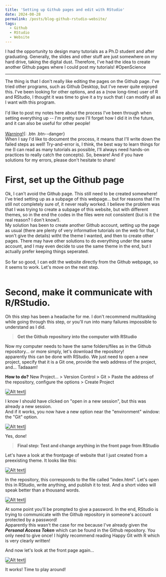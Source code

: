 ```yaml
---
title: 'Setting up Github pages and edit with RStudio'
date: 2024-08-28
permalink: /posts/blog-github-rstudio-website/
tags:
  - Github
  - RStudio
  - Website
---
```


I had the opportunity to design many tutorials as a Ph.D student and after graduating. Generally, the slides and other stuff are just somewhere on my hard drive, taking the digital dust. Therefore, I've had the idea to create another Github pages where I could post my tutorials! #OpenScience <br>

---

The thing is that I don't really like editing the pages on the Github page. I've tried other programs, such as Github Desktop, but I've never quite enjoyed this. I've been looking for other options, and as a (now long-time) user of R and RStudio, I thought it was time to give it a try such that I can modify all as I want with this program. <br>
<br>
I'd like to post my notes here about the process I've been through when setting everything up -- I'm pretty sure I'll forget how I did it in the future, and it can also be useful for other people!<br>
<br>
[Warning!](){: .btn .btn--danger}
<br> When I say I'd like to document the process, it means that I'll write down the failed steps as well! Try-and-error is, I think, the best way to learn things for me (I can read as many tutorials as possible, I'll always need hands-on practices to really catch the concepts).
So, beware!
And if you have solutions for my errors, please don't hesitate to share!


<!--more-->

First, set up the Github page
======

Ok, I can't avoid the Github page. This still need to be created somewhere! I've tried setting up as a subpage of this webpage... but for reasons that I'm still not completely sure of, it never really worked. I believe the problem was that I was trying to create a subpage of this website, but with different themes, so in the end the codes in the files were not consistent (but is it the real reason? I don't know!).<br>
My solution has been to create another Github account, setting up the page as usual (there are plenty of very informative tutorials on the web for that, I won't give the details) witht the theme I wanted, and then to create other pages. There may have other solutions to do everything under the same account, and I may even decide to use the same theme in the end, but I actually prefer keeping things seperated.<br>
<br>
So far so good, I can edit the website directly from the Github webpage, so it seems to work. Let's move on the next step.<br>
<br>

Second, make it communicate with R/RStudio.
======

Oh this step has been a headache for me. I don't recommend multitasking while going through this step, or you'll run into many failures impossible to understand as I did.


> <b> Get the Github repository into the computer with RStudio </b>

Now my computer needs to have the same folders/files as in the Github repository... or more simply, let's download the repository!<br>
apparently this can be done with RStudio. We just need to open a new project, specify that it is a Git one, provide the web address of the project, and... Tadaaam!<br>

<p class="notice--success"><strong>How to do?</strong> New Project... > Version Control > Git > Paste the address of the repository, configure the options > Create Project</p>

<img src="https://aymeric-collart.github.io/images/RStudioGithubCreation.gif" alt="Alt text" style="box-shadow: 3px 3px 3px gray;">

I know I should have clicked on "open in a new session", but this was already a new session.<br>
And if it works, you now have a new option near the "environment" window: the "Git" option.

<img src="https://aymeric-collart.github.io/images/GitOption.png" alt="Alt text" style="box-shadow: 3px 3px 3px gray;">

Yes, done!

> <b> Final step: Test and change anything in the front page from RStudio </b>

Let's have a look at the frontpage of website that I just created from a preexisting theme. It looks like this:

<img src="https://aymeric-collart.github.io/images/Website_raw.png" alt="Alt text" style="box-shadow: 3px 3px 3px gray;">

In the repository, this corresponds to the file called "index.html". Let's open this in RStudio, write anything, and publish it to test. And a short video will speak better than a thousand words.

<img src="https://aymeric-collart.github.io/images/RStudioGithubPush.gif" alt="Alt text" style="box-shadow: 3px 3px 3px gray;">

<p class="notice--success"> At some point you'll be prompted to give a password. In the end, RStudio is trying to communicate with the Github repository in someone's account protected by a password! <br>
Apparently this wasn't the case for me because I've already given the <b><i>Personal Access Token</i></b> which can be found in the Github repository. You only need to give once! I highly recommend reading <a ref="https://happygitwithr.com/connect-intro" target="_blank">Happy Git with R</a> which is very clearly written!</p>

And now let's look at the front page again...

<img src="https://aymeric-collart.github.io/images/Website_after.png" alt="Alt text" style="box-shadow: 3px 3px 3px gray;">

It works! Time to play around!